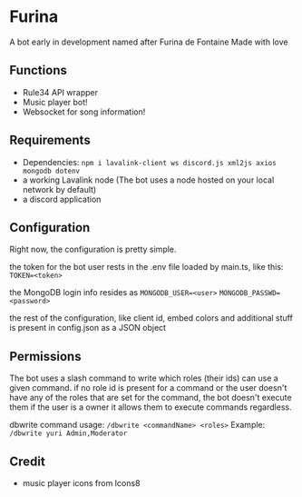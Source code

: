 # Furina
A bot early in development named after Furina de Fontaine
Made with love

## Functions
- Rule34 API wrapper
- Music player bot!
- Websocket for song information!

## Requirements
- Dependencies:
`npm i lavalink-client ws discord.js xml2js axios mongodb dotenv`
- a working Lavalink node (The bot uses a node hosted on your local network by default)
- a discord application

## Configuration
Right now, the configuration is pretty simple.

the token for the bot user rests in the .env file loaded by main.ts, like this:
`TOKEN=<token>`

the MongoDB login info resides as
`MONGODB_USER=<user>`
`MONGODB_PASSWD=<password>`

the rest of the configuration, like client id, embed colors and additional stuff is present in config.json as a JSON object

## Permissions
The bot uses a slash command to write which roles (their ids) can use a given command.
if no role id is present for a command or the user doesn't have any of the roles that are set for the command, the bot doesn't execute them
if the user is a owner it allows them to execute commands regardless.

dbwrite command usage:
`/dbwrite <commandName> <roles>`
Example:
`/dbwrite yuri Admin,Moderator`

## Credit
- music player icons from Icons8 



